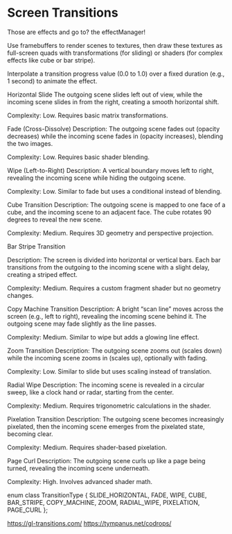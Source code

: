 # Screen Transitions

Those are effects and go to? the effectManager!

Use framebuffers to render scenes to textures, then draw these textures as full-screen quads with transformations (for
sliding) or shaders (for complex effects like cube or bar stripe).

Interpolate a transition progress value (0.0 to 1.0) over a fixed duration (e.g., 1 second) to animate the effect.

Horizontal Slide
The outgoing scene slides left out of view, while the incoming scene slides in from the right, creating a smooth
horizontal shift.

Complexity: Low. Requires basic matrix transformations.

Fade (Cross-Dissolve)
Description: The outgoing scene fades out (opacity decreases) while the incoming scene fades in (opacity increases),
blending the two images.

Complexity: Low. Requires basic shader blending.

Wipe (Left-to-Right)
Description: A vertical boundary moves left to right, revealing the incoming scene while hiding the outgoing scene.

Complexity: Low. Similar to fade but uses a conditional instead of blending.

Cube Transition
Description: The outgoing scene is mapped to one face of a cube, and the incoming scene to an adjacent face. The cube
rotates 90 degrees to reveal the new scene.

Complexity: Medium. Requires 3D geometry and perspective projection.

Bar Stripe Transition

Description: The screen is divided into horizontal or vertical bars. Each bar transitions from the outgoing to the
incoming scene with a slight delay, creating a striped effect.

Complexity: Medium. Requires a custom fragment shader but no geometry changes.

Copy Machine Transition
Description: A bright “scan line” moves across the screen (e.g., left to right), revealing the incoming scene behind it.
The outgoing scene may fade slightly as the line passes.

Complexity: Medium. Similar to wipe but adds a glowing line effect.

Zoom Transition
Description: The outgoing scene zooms out (scales down) while the incoming scene zooms in (scales up), optionally with
fading.

Complexity: Low. Similar to slide but uses scaling instead of translation.

Radial Wipe
Description: The incoming scene is revealed in a circular sweep, like a clock hand or radar, starting from the center.

Complexity: Medium. Requires trigonometric calculations in the shader.

Pixelation Transition
Description: The outgoing scene becomes increasingly pixelated, then the incoming scene emerges from the pixelated
state, becoming clear.

Complexity: Medium. Requires shader-based pixelation.

Page Curl
Description: The outgoing scene curls up like a page being turned, revealing the incoming scene underneath.

Complexity: High. Involves advanced shader math.

enum class TransitionType {
SLIDE_HORIZONTAL,
FADE,
WIPE,
CUBE,
BAR_STRIPE,
COPY_MACHINE,
ZOOM,
RADIAL_WIPE,
PIXELATION,
PAGE_CURL
};

https://gl-transitions.com/
https://tympanus.net/codrops/

